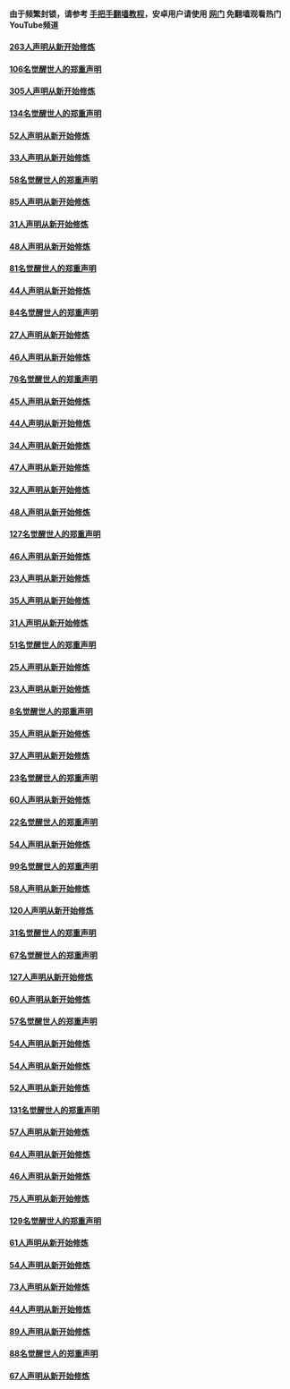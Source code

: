 #### 由于频繁封锁，请参考 [手把手翻墙教程](https://github.com/gfw-breaker/guides/wiki/)，安卓用户请使用 [网门](https://github.com/gfw-breaker/nogfw/blob/master/dl.md?t=03261700) 免翻墙观看热门YouTube频道 

#### [263人声明从新开始修炼](../pages/91/422553.md?t=03261700) 

#### [106名觉醒世人的郑重声明](../pages/91/422552.md?t=03261700) 

#### [305人声明从新开始修炼](../pages/91/422153.md?t=03261700) 

#### [134名觉醒世人的郑重声明](../pages/91/422152.md?t=03261700) 

#### [52人声明从新开始修炼](../pages/91/421846.md?t=03261700) 

#### [33人声明从新开始修炼](../pages/91/421804.md?t=03261700) 

#### [58名觉醒世人的郑重声明](../pages/91/421845.md?t=03261700) 

#### [85人声明从新开始修炼](../pages/91/421769.md?t=03261700) 

#### [31人声明从新开始修炼](../pages/91/421763.md?t=03261700) 

#### [48人声明从新开始修炼](../pages/91/421605.md?t=03261700) 

#### [81名觉醒世人的郑重声明](../pages/91/421656.md?t=03261700) 

#### [44人声明从新开始修炼](../pages/91/421544.md?t=03261700) 

#### [84名觉醒世人的郑重声明](../pages/91/421543.md?t=03261700) 

#### [27人声明从新开始修炼](../pages/91/421465.md?t=03261700) 

#### [46人声明从新开始修炼](../pages/91/421454.md?t=03261700) 

#### [76名觉醒世人的郑重声明](../pages/91/421453.md?t=03261700) 

#### [45人声明从新开始修炼](../pages/91/421452.md?t=03261700) 

#### [44人声明从新开始修炼](../pages/91/421422.md?t=03261700) 

#### [34人声明从新开始修炼](../pages/91/421322.md?t=03261700) 

#### [47人声明从新开始修炼](../pages/91/421264.md?t=03261700) 

#### [32人声明从新开始修炼](../pages/91/421225.md?t=03261700) 

#### [48人声明从新开始修炼](../pages/91/421202.md?t=03261700) 

#### [127名觉醒世人的郑重声明](../pages/91/421224.md?t=03261700) 

#### [46人声明从新开始修炼](../pages/91/421203.md?t=03261700) 

#### [23人声明从新开始修炼](../pages/91/421138.md?t=03261700) 

#### [35人声明从新开始修炼](../pages/91/421122.md?t=03261700) 

#### [31人声明从新开始修炼](../pages/91/421081.md?t=03261700) 

#### [51名觉醒世人的郑重声明](../pages/91/421080.md?t=03261700) 

#### [25人声明从新开始修炼](../pages/91/421020.md?t=03261700) 

#### [23人声明从新开始修炼](../pages/91/420884.md?t=03261700) 

#### [8名觉醒世人的郑重声明](../pages/91/420883.md?t=03261700) 

#### [35人声明从新开始修炼](../pages/91/420809.md?t=03261700) 

#### [37人声明从新开始修炼](../pages/91/420766.md?t=03261700) 

#### [23名觉醒世人的郑重声明](../pages/91/420765.md?t=03261700) 

#### [60人声明从新开始修炼](../pages/91/420727.md?t=03261700) 

#### [22名觉醒世人的郑重声明](../pages/91/420726.md?t=03261700) 

#### [54人声明从新开始修炼](../pages/91/420529.md?t=03261700) 

#### [99名觉醒世人的郑重声明](../pages/91/420528.md?t=03261700) 

#### [58人声明从新开始修炼](../pages/91/420198.md?t=03261700) 

#### [120人声明从新开始修炼](../pages/91/420141.md?t=03261700) 

#### [31名觉醒世人的郑重声明](../pages/91/420197.md?t=03261700) 

#### [67名觉醒世人的郑重声明](../pages/91/420140.md?t=03261700) 

#### [127人声明从新开始修炼](../pages/91/420082.md?t=03261700) 

#### [60人声明从新开始修炼](../pages/91/420081.md?t=03261700) 

#### [57名觉醒世人的郑重声明](../pages/91/420080.md?t=03261700) 

#### [54人声明从新开始修炼](../pages/91/419533.md?t=03261700) 

#### [54人声明从新开始修炼](../pages/91/419532.md?t=03261700) 

#### [52人声明从新开始修炼](../pages/91/419531.md?t=03261700) 

#### [131名觉醒世人的郑重声明](../pages/91/419530.md?t=03261700) 

#### [57人声明从新开始修炼](../pages/91/419430.md?t=03261700) 

#### [64人声明从新开始修炼](../pages/91/419429.md?t=03261700) 

#### [46人声明从新开始修炼](../pages/91/419428.md?t=03261700) 

#### [75人声明从新开始修炼](../pages/91/419427.md?t=03261700) 

#### [129名觉醒世人的郑重声明](../pages/91/419426.md?t=03261700) 

#### [61人声明从新开始修炼](../pages/91/419198.md?t=03261700) 

#### [54人声明从新开始修炼](../pages/91/419197.md?t=03261700) 

#### [73人声明从新开始修炼](../pages/91/419196.md?t=03261700) 

#### [44人声明从新开始修炼](../pages/91/419075.md?t=03261700) 

#### [89人声明从新开始修炼](../pages/91/419074.md?t=03261700) 

#### [88名觉醒世人的郑重声明](../pages/91/419195.md?t=03261700) 

#### [67人声明从新开始修炼](../pages/91/419073.md?t=03261700) 

